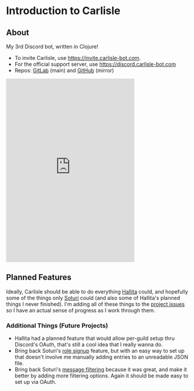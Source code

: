 # Introduction to Carlisle

## About
My 3rd Discord bot, written in Clojure!  
- To invite Carlisle, use https://invite.carlisle-bot.com.  
- For the official support server, use https://discord.carlisle-bot.com  
- Repos: [GitLab](https://gitlab.com/qanazoga/carlisle) (main) and [GitHub](https://github.com/qanazoga/carlisle-bot) (mirror)

<iframe src="https://discord.com/widget?id=279319437377536002&theme=dark" width="350" height="500" allowtransparency="true" frameborder="0" sandbox="allow-popups allow-popups-to-escape-sandbox allow-same-origin allow-scripts"></iframe>

## Planned Features
Ideally, Carlisle should be able to do everything [Hallita](https://gitlab.com/soturi/hallita-variants/hallita.js) could, and hopefully some of the things only [Soturi](https://gitlab.com/soturi/soturi-variants/soturi) could (and also some of Hallita's planned things I never finished).
I'm adding all of these things to the [project issues](https://gitlab.com/qanazoga/carlisle/issues) so I have an actual sense of progress as I work through them.

### Additional Things (Future Projects)
- Hallita had a planned feature that would allow per-guild setup thru Discord's OAuth, that's still a cool idea that I really wanna do.
- Bring back Soturi's [role signup](https://github.com/qanazoga/soturi/blob/master/cogs/role_signup_listener.py) feature, but with an easy way to set up that doesn't involve me manually adding entries to an unreadable JSON file.
- Bring back Soturi's [message filtering](https://github.com/qanazoga/soturi/blob/master/cogs/free_game_news_moderator.py) because it was great, and make it better by adding more filtering options. Again it should be made easy to set up via OAuth.

